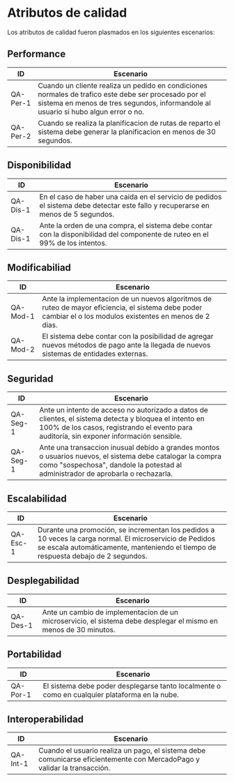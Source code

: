 # Atributos de calidad
Los atributos de calidad fueron plasmados en los siguientes escenarios:

## Performance
| **ID** | **Escenario** |
|---|---|
| QA-Per-1 | Cuando un cliente realiza un pedido en condiciones normales de trafico este debe ser procesado por el sistema en menos de tres segundos, informandole al usuario si hubo algun error o no.|
|QA-Per-2|Cuando se realiza la planificacion de rutas de reparto el sistema debe generar la planificacion en menos de 30 segundos.|

## Disponibilidad
| **ID** | **Escenario** |
|---|---|
|QA-Dis-1|En el caso de haber una caida en el servicio de pedidos el sistema debe detectar este fallo y recuperarse en menos de  5 segundos.|
|QA-Dis-1| Ante la orden de una compra, el sistema debe contar con la disponibilidad del componente de ruteo en el 99% de los intentos. |

## Modificabiliad
| **ID** | **Escenario** |
|---|---|
| QA-Mod-1 | Ante la implementacion de un nuevos algoritmos de ruteo de mayor eficiencia, el sistema debe poder cambiar el o los modulos existentes en menos de 2 dias. |
| QA-Mod-2 | El sistema debe contar con la posibilidad de agregar nuevos métodos de pago ante la llegada de nuevos sistemas de entidades externas. |

## Seguridad
| **ID** | **Escenario** |
|---|---|
| QA-Seg-1 | Ante un intento de acceso no autorizado a datos de clientes, el sistema detecta y bloquea el intento en 100% de los casos, registrando el evento para auditoría, sin exponer información sensible.|
| QA-Seg-1 | Ante una transaccion inusual debido a grandes montos o usuarios nuevos, el sistema debe catalogar la compra como "sospechosa", dandole la potestad al administrador de aprobarla o rechazarla. |


## Escalabilidad
| **ID** | **Escenario** |
|---|---|
| QA-Esc-1 | Durante una promoción, se incrementan los pedidos a 10 veces la carga normal. El microservicio de Pedidos se escala automáticamente, manteniendo el tiempo de respuesta debajo de 2 segundos.|


## Desplegabilidad
| **ID** | **Escenario** |
|---|---|
| QA-Des-1 | Ante un cambio de implementacion de un microservicio, el sistema debe desplegar el mismo en menos de 30 minutos.|

## Portabilidad
| **ID** | **Escenario** |
|---|---|
| QA-Por-1 | El sistema debe poder desplegarse tanto localmente o como en cualquier plataforma en la nube. |


## Interoperabilidad
| **ID** | **Escenario** |
|---|---|
| QA-Int-1 | Cuando el usuario realiza un pago, el sistema debe comunicarse eficientemente con MercadoPago y validar la transacción. |

